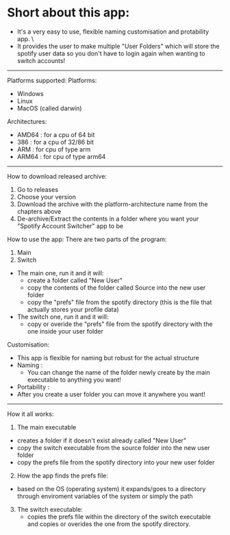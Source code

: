 # Short about this app:
* It's a very easy to use, flexible naming customisation and protability app. \
* It provides the user to make multiple "User Folders" which will store the spotify user data so you don't have to login again when wanting to switch accounts!

---

Platforms supported:
Platforms:
- Windows
- Linux
- MacOS (called darwin)

Architectures:
- AMD64 : for a cpu of 64 bit
- 386 : for a cpu of 32/86 bit
- ARM : for cpu of type arm
- ARM64 : for cpu of type arm64

---

How to download released archive:
1. Go to releases
2. Choose your version
3. Download the archive with the platform-architecture name from the chapters above
4. De-archive/Extract the contents in a folder where you want your "Spotify Account Switcher" app to be

How to use the app:
There are two parts of the program:
1. Main
2. Switch
- The main one, run it and it will:
  - create a folder called "New User"
  - copy the contents of the folder called Source into the new user folder
  - copy the "prefs" file from the spotify directory (this is the file that actually stores your profile data)
- The switch one, run it and it will:
  - copy or overide the "prefs" file from the spotify directory with the one inside your user folder

Customisation:
- This app is flexible for naming but robust for the actual structure
- Naming :
   - You can change the name of the folder newly create by the main executable to anything you want!
- Portability :
 - After you create a user folder you can move it anywhere you want!

---

How it all works:
1. The main executable
- creates a folder if it doesn't exist already called "New User"
- copy the switch executable from the source folder into the new user folder
- copy the prefs file from the spotify directory into your new user folder
2. How the app finds the prefs file:
 - based on the OS (operating system) it expands/goes to a directory through enviroment variables of the system or simply the path
3. The switch executable:
   - copies the prefs file within the directory of the switch executable and copies or overides the one from the spotify directory.
